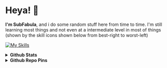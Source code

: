 # Heya! 👋
**I'm SubFabula**, and i do some random stuff here from time to time. I'm still learning most things and not even at a intermediate level in most of things (shown by the skill icons shown below from best-right to worst-left)

[![My Skills](https://skillicons.dev/icons?i=html,css,blender,vscode,gamemakerstudio,python,bash,arduino,androidstudio,firebase,godot,unity,unreal)](https://skillicons.dev)

<details>
  <summary><b>Github Stats</b></summary>
  
  ![Github stats](https://github-readme-stats.vercel.app/api?username=subfabula&theme=cobalt&count_private=true&hide_border=true&show_icons=true)
  ![Top Langs](https://github-readme-stats.vercel.app/api/top-langs/?username=subfabula&layout=donut&theme=cobalt&count_private=true&hide_border=true)
</details>
<details>
  <summary><b>Github Repo Pins</b></summary>
  
  ![SubFabula.github.io](https://github-readme-stats.vercel.app/api/pin/?username=subfabula&repo=SubFabula.github.io)
  ![ARMEE](https://github-readme-stats.vercel.app/api/pin/?username=subfabula&repo=ARMEE)
</details>

<!--
**SubFabula/SubFabula** is a ✨ _special_ ✨ repository because its `README.md` (this file) appears on your GitHub profile.

Here are some ideas to get you started:

- 🔭 I’m currently working on ...
- 🌱 I’m currently learning ...
- 👯 I’m looking to collaborate on ...
- 🤔 I’m looking for help with ...
- 💬 Ask me about ...
- 📫 How to reach me: ...
- 😄 Pronouns: ...
- ⚡ Fun fact: ...
-->
